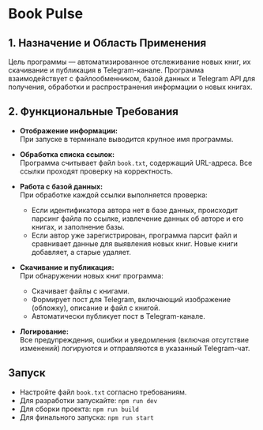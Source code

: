 # Book Pulse

## 1. Назначение и Область Применения
Цель программы — автоматизированное отслеживание новых книг, их скачивание и публикация в Telegram-канале. Программа взаимодействует с файлообменником, базой данных и Telegram API для получения, обработки и распространения информации о новых книгах.

## 2. Функциональные Требования
- **Отображение информации:**  
  При запуске в терминале выводится крупное имя программы.

- **Обработка списка ссылок:**  
  Программа считывает файл `book.txt`, содержащий URL-адреса. Все ссылки проходят проверку на корректность.

- **Работа с базой данных:**  
  При обработке каждой ссылки выполняется проверка:
  - Если идентификатора автора нет в базе данных, происходит парсинг файла по ссылке, извлечение данных об авторе и его книгах, и заполнение базы.
  - Если автор уже зарегистрирован, программа парсит файл и сравнивает данные для выявления новых книг. Новые книги добавляет, а старые удаляет.

- **Скачивание и публикация:**  
  При обнаружении новых книг программа:
  - Скачивает файлы с книгами.
  - Формирует пост для Telegram, включающий изображение (обложку), описание и файл с книгой.
  - Автоматически публикует пост в Telegram-канале.

- **Логирование:**  
  Все предупреждения, ошибки и уведомления (включая отсутствие изменений) логируются и отправляются в указанный Telegram-чат.

## Запуск

- Настройте файл `book.txt` согласно требованиям.
- Для разработки запускайте: `npm run dev`
- Для сборки проекта: `npm run build`
- Для финального запуска: `npm run start`
